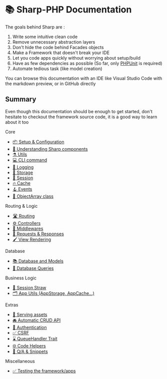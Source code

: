 # 📚 Sharp-PHP Documentation

The goals behind Sharp are :
1. Write some intuitive clean code
2. Remove unnecessary abstraction layers
3. Don't hide the code behind Facades objects
4. Make a Framework that doesn't break your IDE
5. Let you code apps quickly without worrying about setup/build
6. Have as few dependencies as possible (So far, only [PHPUnit](https://phpunit.de/) is required)
7. Automate tedious task (like model creation)

You can browse this documentation with an IDE like Visual Studio Code with the markdown preview,
or in GitHub directly

## Summary

Even though this documentation should be enough to get started, don't hesitate to checkout the framework source code, it is a good way to learn about it too

Core
- [📦 Setup & Configuration](./core/config.md)
- [🧩 Understanding Sharp components](./core/components.md)
- [⚗️ Utils](./core/utils.md)
- [💻 CLI command](./core/commands.md)
- [📃 Logging](./core/logging.md)
- [📁 Storage](./env/storage.md)
- [🔏 Session](./core/session.md)
- [🔥 Cache](./env/cache.md)
- [🪝 Events](./core/events.md)
- [🚃 ObjectArray class](./core/object-array.md)

Routing & Logic
- [🛣️ Routing](./logic/routing.md)
- [⚙️ Controllers](./logic/controllers.md)
- [🚦 Middlewares](./logic/middlewares.md)
- [📨 Requests & Responses](./logic/requests-and-responses.md)
- [🖌️ View Rendering](./logic/rendering.md)


Database
- [📚 Database and Models](./data/database.md)
- [📜 Database Queries](./data/database-query.md)

Business Logic
- [🥤 Session Straw](./extras/session-straw.md)
- [🗂 App Utils (AppStorage, AppCache...)](./extras/app-utils.md)

Extras
- [🎨 Serving assets](./extras/assets.md)
- [🚘 Automatic CRUD API](./extras/autobahn.md)
- [🔐 Authentication](./security/authentication.md)
- [✅ CSRF](./security/csrf.md)
- [⌛️ QueueHandler Trait](./extras/queue-handler.md)
- [🌐 Code Helpers](./core/helpers.md)
- [💬 Q/A & Snippets](./extras/snippets.md)

Miscellaneous
- [✅ Testing the framework/apps](./misc/testing.md)